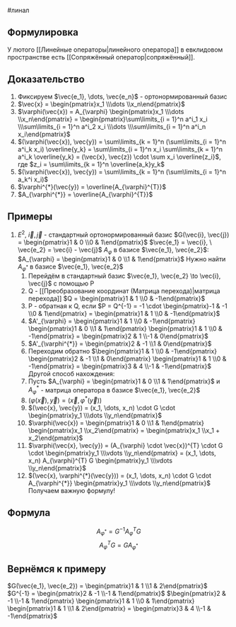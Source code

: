 #линал 
## Формулировка
У лютого [[Линейные операторы|линейного оператора]] в евклидовом пространстве есть [[Сопряжённый оператор|сопряжённый]].
## Доказательство
1. Фиксируем $\vec{e_1}, \dots, \vec{e_n}$ - ортонормированный базис
2. $\vec{x} = \begin{pmatrix}x_1 \\\dots \\x_n\end{pmatrix}$
3. $\varphi(\vec{x}) = A_{\varphi} \begin{pmatrix}x_1 \\\dots \\x_n\end{pmatrix} = \begin{pmatrix}\sum\limits_{i = 1}^n a^i_1 x_i \\\sum\limits_{i = 1}^n a^i_2 x_i \\\dots \\\sum\limits_{i = 1}^n a^i_n x_i\end{pmatrix}$
4. $(\varphi(\vec{x}), \vec{y}) = \sum\limits_{k = 1}^n (\sum\limits_{i = 1}^n a^i_k x_i) \overline{y_k} = \sum\limits_{i = 1}^n x_i \sum\limits_{k = 1}^n a^i_k \overline{y_k} = (\vec{x}, \vec{z}) \cdot \sum x_i \overline{z_i}$, где $z_i = \sum\limits_{k = 1}^n \overline{a_k}y_k$
5. $(\varphi(\vec{x}), \vec{y}) = \sum\limits_{k = 1}^n (\sum\limits_{i = 1}^n a_k^i x_i)$
6. $\varphi^{*}(\vec{y}) = \overline{A_{\varphi}^{T}}$
7. $A_{\varphi^{*}} = \overline{A_{\varphi}^{T}}$
## Примеры
1. $E^2, \ \vec{i}, \vec{j}$ - стандартный ортонормированный базис
	$G(\vec{i}, \vec{j}) = \begin{pmatrix}1 & 0 \\0 & 1\end{pmatrix}$
	$\vec{e_1} = \vec{i}, \ \vec{e_2} = \vec{i} - \vec{j}$
	$A_{\varphi}$ в базисе $\vec{e_1}, \vec{e_2}$:
	$A_{\varphi} = \begin{pmatrix}1 & 0 \\1 & 1\end{pmatrix}$
	Нужно найти $A_{\varphi^{*}}$ в базисе $\vec{e_1}, \vec{e_2}$
	1. Перейдём в стандартный базис $\vec{e_1}, \vec{e_2} \to \vec{i}, \vec{j}$ с помощью P
	2. Q - [[Преобразование координат (Матрица перехода)|матрица перехода]] $Q = \begin{pmatrix}1 & 1 \\0 & -1\end{pmatrix}$
	3. P - обратная к Q, если $P = Q^{-1} = -1 \cdot \begin{pmatrix}-1 & -1 \\0 & 1\end{pmatrix} = \begin{pmatrix}1 & 1 \\0 & -1\end{pmatrix}$
	4. $A'_{\varphi} = \begin{pmatrix}1 & 1 \\0 & -1\end{pmatrix} \begin{pmatrix}1 & 0 \\1 & 1\end{pmatrix} \begin{pmatrix}1 & 1 \\0 & -1\end{pmatrix} = \begin{pmatrix}2 & 1 \\-1 & 0\end{pmatrix}$
	5. $A'_{\varphi^{*}} = \begin{pmatrix}2 & -1 \\1 & 0\end{pmatrix}$
	6. Переходим обратно $\begin{pmatrix}1 & 1 \\0 & -1\end{pmatrix} \begin{pmatrix}2  & -1 \\1 & 0\end{pmatrix} \begin{pmatrix}1 & 1 \\0 & -1\end{pmatrix} = \begin{pmatrix}3 & 4 \\-1 & -1\end{pmatrix}$
	Другой способ нахождения:
	1. Пусть $A_{\varphi} = \begin{pmatrix}1 & 0 \\1 & 1\end{pmatrix}$ и $A_{\varphi}^{*}$ - матрица оператора в базисе $\vec{e_1}, \vec{e_2}$
	2. $(\varphi(\vec{x}), \vec{y}) = (\vec{x}, \varphi^{*}(\vec{y}))$
	3. $(\vec{x}, \vec{y}) = (x_1, \dots, x_n) \cdot G \cdot \begin{pmatrix}y_1 \\\dots \\y_n\end{pmatrix}$
	4. $\varphi(\vec{x}) = \begin{pmatrix}1 & 0 \\1 & 1\end{pmatrix} \begin{pmatrix}x_1 \\x_2\end{pmatrix} = \begin{pmatrix}x_1 \\x_1 + x_2\end{pmatrix}$
	5. $\varphi(\vec{x}, \vec{y}) = (A_{\varphi} \cdot \vec{x})^{T} \cdot G \cdot \begin{pmatrix}y_1 \\\vdots \\y_n\end{pmatrix} = (x_1, \dots, x_n) A_{\varphi}^{T} G \begin{pmatrix}y_1 \\\vdots \\y_n\end{pmatrix}$
	6. $(\vec{x}, \varphi^{*}(\vec{y})) = (x_1, \dots, x_n) \cdot G \cdot A_{\varphi^{*}} \begin{pmatrix}y_1 \\\vdots \\y_n\end{pmatrix}$
Получаем важную формулу!
## Формула
$$A_{\varphi^{*}} = G^{-1} A_{\varphi}^{T}G$$
$$A_{\varphi}^{T}G = G A_{\varphi^{*}}$$
## Вернёмся к примеру
$G(\vec{e_1}, \vec{e_2}) = \begin{pmatrix}1 & 1 \\1 & 2\end{pmatrix}$
$G^{-1} = \begin{pmatrix}2 & -1 \\-1 & 1\end{pmatrix}$
$\begin{pmatrix}2 & -1 \\-1 & 1\end{pmatrix} \begin{pmatrix}1 & 1 \\0 & 1\end{pmatrix} \begin{pmatrix}1 & 1 \\1 & 2\end{pmatrix} = \begin{pmatrix}3 & 4 \\-1 & -1\end{pmatrix}$